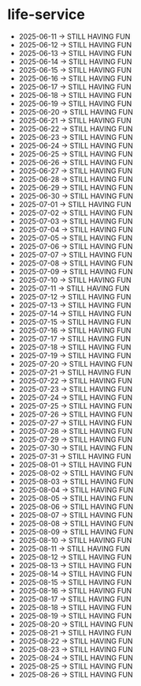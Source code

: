 # life-service
- 2025-06-11 → STILL HAVING FUN
- 2025-06-12 → STILL HAVING FUN
- 2025-06-13 → STILL HAVING FUN
- 2025-06-14 → STILL HAVING FUN
- 2025-06-15 → STILL HAVING FUN
- 2025-06-16 → STILL HAVING FUN
- 2025-06-17 → STILL HAVING FUN
- 2025-06-18 → STILL HAVING FUN
- 2025-06-19 → STILL HAVING FUN
- 2025-06-20 → STILL HAVING FUN
- 2025-06-21 → STILL HAVING FUN
- 2025-06-22 → STILL HAVING FUN
- 2025-06-23 → STILL HAVING FUN
- 2025-06-24 → STILL HAVING FUN
- 2025-06-25 → STILL HAVING FUN
- 2025-06-26 → STILL HAVING FUN
- 2025-06-27 → STILL HAVING FUN
- 2025-06-28 → STILL HAVING FUN
- 2025-06-29 → STILL HAVING FUN
- 2025-06-30 → STILL HAVING FUN
- 2025-07-01 → STILL HAVING FUN
- 2025-07-02 → STILL HAVING FUN
- 2025-07-03 → STILL HAVING FUN
- 2025-07-04 → STILL HAVING FUN
- 2025-07-05 → STILL HAVING FUN
- 2025-07-06 → STILL HAVING FUN
- 2025-07-07 → STILL HAVING FUN
- 2025-07-08 → STILL HAVING FUN
- 2025-07-09 → STILL HAVING FUN
- 2025-07-10 → STILL HAVING FUN
- 2025-07-11 → STILL HAVING FUN
- 2025-07-12 → STILL HAVING FUN
- 2025-07-13 → STILL HAVING FUN
- 2025-07-14 → STILL HAVING FUN
- 2025-07-15 → STILL HAVING FUN
- 2025-07-16 → STILL HAVING FUN
- 2025-07-17 → STILL HAVING FUN
- 2025-07-18 → STILL HAVING FUN
- 2025-07-19 → STILL HAVING FUN
- 2025-07-20 → STILL HAVING FUN
- 2025-07-21 → STILL HAVING FUN
- 2025-07-22 → STILL HAVING FUN
- 2025-07-23 → STILL HAVING FUN
- 2025-07-24 → STILL HAVING FUN
- 2025-07-25 → STILL HAVING FUN
- 2025-07-26 → STILL HAVING FUN
- 2025-07-27 → STILL HAVING FUN
- 2025-07-28 → STILL HAVING FUN
- 2025-07-29 → STILL HAVING FUN
- 2025-07-30 → STILL HAVING FUN
- 2025-07-31 → STILL HAVING FUN
- 2025-08-01 → STILL HAVING FUN
- 2025-08-02 → STILL HAVING FUN
- 2025-08-03 → STILL HAVING FUN
- 2025-08-04 → STILL HAVING FUN
- 2025-08-05 → STILL HAVING FUN
- 2025-08-06 → STILL HAVING FUN
- 2025-08-07 → STILL HAVING FUN
- 2025-08-08 → STILL HAVING FUN
- 2025-08-09 → STILL HAVING FUN
- 2025-08-10 → STILL HAVING FUN
- 2025-08-11 → STILL HAVING FUN
- 2025-08-12 → STILL HAVING FUN
- 2025-08-13 → STILL HAVING FUN
- 2025-08-14 → STILL HAVING FUN
- 2025-08-15 → STILL HAVING FUN
- 2025-08-16 → STILL HAVING FUN
- 2025-08-17 → STILL HAVING FUN
- 2025-08-18 → STILL HAVING FUN
- 2025-08-19 → STILL HAVING FUN
- 2025-08-20 → STILL HAVING FUN
- 2025-08-21 → STILL HAVING FUN
- 2025-08-22 → STILL HAVING FUN
- 2025-08-23 → STILL HAVING FUN
- 2025-08-24 → STILL HAVING FUN
- 2025-08-25 → STILL HAVING FUN
- 2025-08-26 → STILL HAVING FUN
